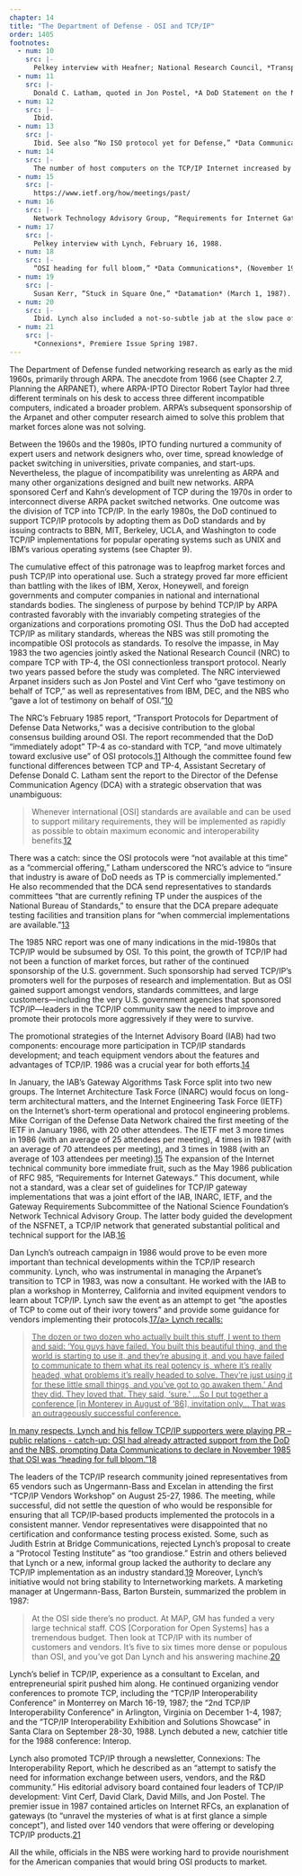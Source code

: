 ```yaml
---
chapter: 14
title: "The Department of Defense - OSI and TCP/IP"
order: 1405
footnotes:
  - num: 10
    src: |-
      Pelkey interview with Heafner; National Research Council, *Transport Protocols for Department of Defense Data Networks* (Washington, DC: National Academy Press, 1985).
  - num: 11
    src: |-
      Donald C. Latham, quoted in Jon Postel, *A DoD Statement on the NRC Report,* May 1985, RFC 945.
  - num: 12
    src: |-
      Ibid.
  - num: 13
    src: |-
      Ibid. See also “No ISO protocol yet for Defense,” *Data Communications*, (April 1985), 15.
  - num: 14
    src: |-
      The number of host computers on the TCP/IP Internet increased by more than two orders of magnitude in the mid-1980s: from 235 hosts in May 1982, to 1,961 hosts in October 1985, to 56,000 hosts in October 1988.
  - num: 15
    src: |-
      https://www.ietf.org/how/meetings/past/
  - num: 16
    src: |-
      Network Technology Advisory Group, “Requirements for Internet Gateways – Draft,” *RFC 985*, http://www.ietf.org/rfc/rfc985.txt.
  - num: 17
    src: |-
      Pelkey interview with Lynch, February 16, 1988.
  - num: 18
    src: |-
      “OSI heading for full bloom,” *Data Communications*, (November 1985), 16.
  - num: 19
    src: |-
      Susan Kerr, “Stuck in Square One,” *Datamation* (March 1, 1987). And Paulina Borsook, “TCP/IP and interoperability: Separating myth from reality,” *Data Communications* (August 1987), p. 60-61.
  - num: 20
    src: |-
      Ibid. Lynch also included a not-so-subtle jab at the slow pace of OSI standards and product development: in contrast to the Corporation for Open Systems (COS) that NBS formed to promote OSI, Lynch dubbed his vendor alliance the Coalition for Working Systems (CWS) [emphasis added]. In the quote, the author changed ISO to OSI for clarity’s sake. 
  - num: 21
    src: |-
      *Connexions*, Premiere Issue Spring 1987.
---
```


The Department of Defense funded networking research as early as the mid 1960s, primarily through ARPA. The anecdote from 1966 (see Chapter 2.7, Planning the ARPANET), where ARPA-IPTO Director Robert Taylor had three different terminals on his desk to access three different incompatible computers, indicated a broader problem. ARPA’s subsequent sponsorship of the Arpanet and other computer research aimed to solve this problem that market forces alone was not solving.

Between the 1960s and the 1980s, IPTO funding nurtured a community of expert users and network designers who, over time, spread knowledge of packet switching in universities, private companies, and start-ups. Nevertheless, the plague of incompatibility was unrelenting as ARPA and many other organizations designed and built new networks. ARPA sponsored Cerf and Kahn’s development of TCP during the 1970s in order to interconnect diverse ARPA packet switched networks. One outcome was the division of TCP into TCP/IP. In the early 1980s, the DoD continued to support TCP/IP protocols by adopting them as DoD standards and by issuing contracts to BBN, MIT, Berkeley, UCLA, and Washington to code TCP/IP implementations for popular operating systems such as UNIX and IBM’s various operating systems (see Chapter 9).

The cumulative effect of this patronage was to leapfrog market forces and push TCP/IP into operational use. Such a strategy proved far more efficient than battling with the likes of IBM, Xerox, Honeywell, and foreign governments and computer companies in national and international standards bodies. The singleness of purpose by behind TCP/IP by ARPA contrasted favorably with the invariably competing strategies of the organizations and corporations promoting OSI. Thus the DoD had accepted TCP/IP as military standards, whereas the NBS was still promoting the incompatible OSI protocols as standards. To resolve the impasse, in May 1983 the two agencies jointly asked the National Research Council (NRC) to compare TCP with TP-4, the OSI connectionless transport protocol. Nearly two years passed before the study was completed. The NRC interviewed Arpanet insiders such as Jon Postel and Vint Cerf who “gave testimony on behalf of TCP,” as well as representatives from IBM, DEC, and the NBS who “gave a lot of testimony on behalf of OSI.”<a name="fnloc10" href="#fn10">10</a>

The NRC’s February 1985 report, “Transport Protocols for Department of Defense Data Networks,” was a decisive contribution to the global consensus building around OSI. The report recommended that the DoD “immediately adopt” TP-4 as co-standard with TCP, “and move ultimately toward exclusive use” of OSI protocols.<a name="fnloc11" href="#fn11">11</a>  Although the committee found few functional differences between TCP and TP-4, Assistant Secretary of Defense Donald C. Latham sent the report to the Director of the Defense Communication Agency (DCA) with a strategic observation that was unambiguous:

>Whenever international [OSI] standards are available and can be used to support military requirements, they will be implemented as rapidly as possible to obtain maximum economic and interoperability benefits.<a name="fnloc12" href="#fn12">12</a>

There was a catch: since the OSI protocols were “not available at this time” as a “commercial offering,” Latham underscored the NRC’s advice to “insure that industry is aware of DoD needs as TP is commercially implemented.” He also recommended that the DCA send representatives to standards committees “that are currently refining TP under the auspices of the National Bureau of Standards,” to ensure that the DCA prepare adequate testing facilities and transition plans for “when commercial implementations are available.”<a name="fnloc13" href="#fn13">13</a>

The 1985 NRC report was one of many indications in the mid-1980s that TCP/IP would be subsumed by OSI. To this point, the growth of TCP/IP had not been a function of market forces, but rather of the continued sponsorship of the U.S. government. Such sponsorship had served TCP/IP’s promoters well for the purposes of research and implementation. But as OSI gained support amongst vendors, standards committees, and large customers—including the very U.S. government agencies that sponsored TCP/IP—leaders in the TCP/IP community saw the need to improve and promote their protocols more aggressively if they were to survive.

The promotional strategies of the Internet Advisory Board (IAB) had two components: encourage more participation in TCP/IP standards development; and teach equipment vendors about the features and advantages of TCP/IP. 1986 was a crucial year for both efforts.<a name="fnloc14" href="#fn14">14</a>

In January, the IAB’s Gateway Algorithms Task Force split into two new groups. The Internet Architecture Task Force (INARC) would focus on long-term architectural matters, and the Internet Engineering Task Force (IETF) on the Internet’s short-term operational and protocol engineering problems. Mike Corrigan of the Defense Data Network chaired the first meeting of the IETF in January 1986, with 20 other attendees. The IETF met 3 more times in 1986 (with an average of 25 attendees per meeting), 4 times in 1987 (with an average of 70 attendees per meeting), and 3 times in 1988 (with an average of 103 attendees per meeting).<a name="fnloc15" href="#fn15">15</a>  The expansion of the Internet technical community bore immediate fruit, such as the May 1986 publication of RFC 985, “Requirements for Internet Gateways.” This document, while not a standard, was a clear set of guidelines for TCP/IP gateway implementations that was a joint effort of the IAB, INARC, IETF, and the Gateway Requirements Subcommittee of the National Science Foundation’s Network Technical Advisory Group. The latter body guided the development of the NSFNET, a TCP/IP network that generated substantial political and technical support for the IAB.<a name="fnloc16" href="#fn16">16</a>

Dan Lynch’s outreach campaign in 1986 would prove to be even more important than technical developments within the TCP/IP research community. Lynch, who was instrumental in managing the Arpanet’s transition to TCP in 1983, was now a consultant. He worked with the IAB to plan a workshop in Monterrey, California and invited equipment vendors to learn about TCP/IP. Lynch saw the event as an attempt to get “the apostles of TCP to come out of their ivory towers” and provide some guidance for vendors implementing their protocols.<a name="fnloc17" href="#fn17">17/a> Lynch recalls:

>The dozen or two dozen who actually built this stuff, I went to them and said: ‘You guys have failed. You built this beautiful thing, and the world is starting to use it, and they’re abusing it, and you have failed to communicate to them what its real potency is, where it’s really headed, what problems it’s really headed to solve. They’re just using it for these little small things, and you’ve got to go awaken them.’ And they did. They loved that. They said, ‘sure.’ ...So I put together a conference [in Monterey in August of ‘86], invitation only… That was an outrageously successful conference.

In many respects, Lynch and his fellow TCP/IP supporters were playing PR – public relations - catch-up: OSI had already attracted support from the DoD and the NBS, prompting Data Communications to declare in November 1985 that OSI was “heading for full bloom.”<a name="fnloc18" href="#fn18">18</a>

The leaders of the TCP/IP research community joined representatives from 65 vendors such as Ungermann-Bass and Excelan in attending the first “TCP/IP Vendors Workshop” on August 25-27, 1986. The meeting, while successful, did not settle the question of who would be responsible for ensuring that all TCP/IP-based products implemented the protocols in a consistent manner. Vendor representatives were disappointed that no certification and conformance testing process existed. Some, such as Judith Estrin at Bridge Communications, rejected Lynch’s proposal to create a “Protocol Testing Institute” as “too grandiose.” Estrin and others believed that Lynch or a new, informal group lacked the authority to declare any TCP/IP implementation as an industry standard.<a name="fnloc19" href="#fn19">19</a>  Moreover, Lynch’s initiative would not bring stability to Internetworking markets. A marketing manager at Ungermann-Bass, Barton Burstein, summarized the problem in 1987:

>At the OSI side there’s no product. At MAP, GM has funded a very large technical staff. COS [Corporation for Open Systems] has a tremendous budget. Then look at TCP/IP with its number of customers and vendors. It’s five to six times more dense or populous than OSI, and you’ve got Dan Lynch and his answering machine.<a name="fnloc20" href="#fn20">20</a>

Lynch’s belief in TCP/IP, experience as a consultant to Excelan, and entrepreneurial spirit pushed him along. He continued organizing vendor conferences to promote TCP, including the “TCP/IP Interoperability Conference” in Monterrey on March 16-19, 1987; the “2nd TCP/IP Interoperability Conference” in Arlington, Virginia on December 1-4, 1987; and the “TCP/IP Interoperability Exhibition and Solutions Showcase” in Santa Clara on September 28-30, 1988. Lynch debuted a new, catchier title for the 1988 conference: Interop.

Lynch also promoted TCP/IP through a newsletter, Connexions: The Interoperability Report, which he described as an “attempt to satisfy the need for information exchange between users, vendors, and the R&D community.” His editorial advisory board contained four leaders of TCP/IP development: Vint Cerf, David Clark, David Mills, and Jon Postel. The premier issue in 1987 contained articles on Internet RFCs, an explanation of gateways (to “unravel the mysteries of what is at first glance a simple concept”), and listed over 140 vendors that were offering or developing TCP/IP products.<a name="fnloc21" href="#fn21">21</a>

All the while, officials in the NBS were working hard to provide nourishment for the American companies that would bring OSI products to market.
